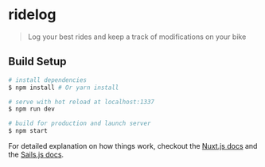 # ridelog

> Log your best rides and keep a track of modifications on your bike

## Build Setup

``` bash
# install dependencies
$ npm install # Or yarn install

# serve with hot reload at localhost:1337
$ npm run dev

# build for production and launch server
$ npm start
```

For detailed explanation on how things work, checkout the [Nuxt.js docs](https://github.com/nuxt/nuxt.js)
and the [Sails.js docs](https://sailsjs.com/).
